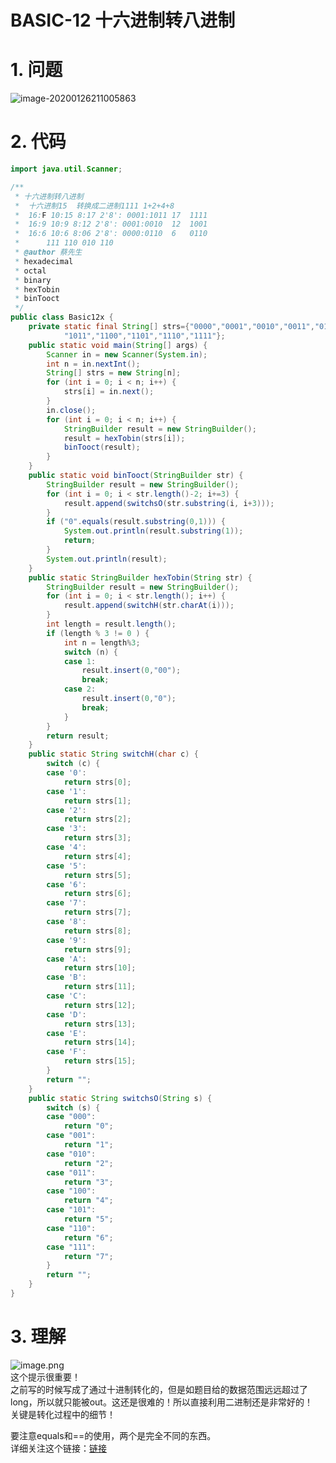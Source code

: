 # BASIC-12 十六进制转八进制


# 1. 问题
![image-20200126211005863](C:\Users\张辉\AppData\Roaming\Typora\typora-user-images\image-20200126211005863.png)

# 2. 代码

```java
import java.util.Scanner;

/**
 * 十六进制转八进制
 * 	十六进制15	转换成二进制1111 1+2+4+8
 * 	16:F 10:15 8:17 2'8': 0001:1011	17	1111
 * 	16:9 10:9 8:12 2'8': 0001:0010	12	1001
 * 	16:6 10:6 8:06 2'8': 0000:0110	6	0110
 * 		111 110 010 110
 * @author 蔡先生
 * hexadecimal
 * octal
 * binary
 * hexTobin
 * binTooct
 */
public class Basic12x {
	private static final String[] strs={"0000","0001","0010","0011","0100","0101","0110","0111","1000","1001","1010",
			"1011","1100","1101","1110","1111"};
	public static void main(String[] args) {
		Scanner in = new Scanner(System.in);
		int n = in.nextInt();
		String[] strs = new String[n];
		for (int i = 0; i < n; i++) {
			strs[i] = in.next();
		}
		in.close();
		for (int i = 0; i < n; i++) {
			StringBuilder result = new StringBuilder();		
			result = hexTobin(strs[i]);
			binTooct(result);	
		}
	}
	public static void binTooct(StringBuilder str) {
		StringBuilder result = new StringBuilder();
		for (int i = 0; i < str.length()-2; i+=3) {
			result.append(switchsO(str.substring(i, i+3)));
		}
		if ("0".equals(result.substring(0,1))) {
			System.out.println(result.substring(1));
			return;
		}
		System.out.println(result);
	}
	public static StringBuilder hexTobin(String str) {
		StringBuilder result = new StringBuilder();
		for (int i = 0; i < str.length(); i++) {
			result.append(switchH(str.charAt(i)));
		}
		int length = result.length();
		if (length % 3 != 0 ) {
			int n = length%3;
			switch (n) {
			case 1:
				result.insert(0,"00");
				break;
			case 2:
				result.insert(0,"0");
				break;
			}
		}
		return result;
	}
	public static String switchH(char c) {
		switch (c) {
		case '0':
			return strs[0];
		case '1':
			return strs[1];
		case '2':
			return strs[2];
		case '3':
			return strs[3];
		case '4':
			return strs[4];
		case '5':
			return strs[5];
		case '6':
			return strs[6];
		case '7':
			return strs[7];
		case '8':
			return strs[8];
		case '9':
			return strs[9];
		case 'A':
			return strs[10];
		case 'B':
			return strs[11];
		case 'C':
			return strs[12];
		case 'D':
			return strs[13];
		case 'E':
			return strs[14];
		case 'F':
			return strs[15];
		}
		return "";
	}
	public static String switchsO(String s) {
		switch (s) {
		case "000":
			return "0";
		case "001":
			return "1";
		case "010":
			return "2";
		case "011":
			return "3";
		case "100":
			return "4";
		case "101":
			return "5";
		case "110":
			return "6";
		case "111":
			return "7";
		}
		return "";
	}
}
```


# 3. 理解
![image.png](https://cdn.nlark.com/yuque/0/2020/png/657552/1580044455950-7e6283b8-0d96-46ae-85c1-8cd6bac58279.png#align=left&display=inline&height=154&name=image.png&originHeight=201&originWidth=976&size=12119&status=done&style=none&width=746)<br />这个提示很重要！<br />之前写的时候写成了通过十进制转化的，但是如题目给的数据范围远远超过了long，所以就只能被out。这还是很难的！所以直接利用二进制还是非常好的！<br />关键是转化过程中的细节！

要注意equals和==的使用，两个是完全不同的东西。<br />详细关注这个链接：[链接](https://www.cnblogs.com/weibanggang/p/9457757.html)